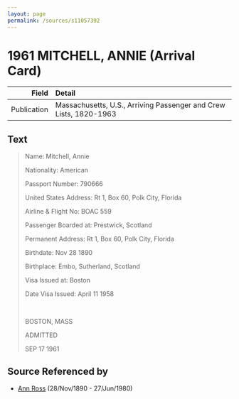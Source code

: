 ```yaml
---
layout: page
permalink: /sources/s11057392
---
```


# 1961 MITCHELL, ANNIE (Arrival Card)

Field | Detail
---:|:---
Publication | Massachusetts, U.S., Arriving Passenger and Crew Lists, 1820-1963

## Text

> Name: Mitchell, Annie
>
> Nationality: American
>
> Passport Number: 790666
>
> United States Address: Rt 1, Box 60, Polk City, Florida
>
> Airline & Flight No: BOAC 559
>
> Passenger Boarded at: Prestwick, Scotland
>
> Permanent Address: Rt 1, Box 60, Polk City, Florida
>
> Birthdate: Nov 28 1890
>
> Birthplace: Embo, Sutherland, Scotland
>
> Visa Issued at: Boston
>
> Date Visa Issued: April 11 1958
>
> <br/>
>
> BOSTON, MASS
>
> ADMITTED
>
> SEP 17 1961
>

## Source Referenced by

* [Ann Ross](../people/@52613824@-ann-ross-b1890-11-28-d1980-6-27.md) (28/Nov/1890 - 27/Jun/1980)
